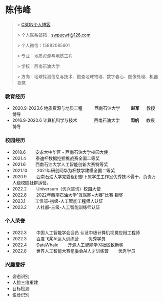 # 陈伟峰

> \> [CSDN个人博客](https://blog.csdn.net/weixin_42917352?spm=1000.2115.3001.5343)
>
> \> 个人联系邮箱：swpucwf@126.com
>
> \> 个人微信：15882085601
>
> \> 专业：地质资源与地质工程
>
> \> 学校：西南石油大学
> 
> \> 方向：地球探测信息与技术、勘查地球物理、数字岩心、图像处理、机器视觉
>
### 教育经历

- 2020.9-2023.6 地质资源与地质工程&nbsp;&nbsp;&nbsp;&nbsp;&nbsp;&nbsp;
  &nbsp;&nbsp;&nbsp;西南石油大学&nbsp;&nbsp;&nbsp;&nbsp;&nbsp;&nbsp;&nbsp;&nbsp;&nbsp;**赵军**
  &nbsp;&nbsp;&nbsp;&nbsp;&nbsp;教授博导
- 2016.9-2020.6 计算机科学与技术 &nbsp;&nbsp;&nbsp;&nbsp;&nbsp;&nbsp;
  &nbsp;&nbsp;&nbsp;&nbsp;&nbsp;&nbsp;西南石油大学&nbsp;&nbsp;&nbsp;&nbsp;&nbsp;&nbsp;&nbsp;&nbsp;&nbsp;**闵帆**
  &nbsp;&nbsp;&nbsp;&nbsp;&nbsp;教授博导

### 校园经历

- 2018.6 &nbsp;&nbsp;&nbsp;&nbsp;&nbsp;&nbsp; 安永大中华区 - 西南石油大学校园大使
- 2021.4 &nbsp;&nbsp;&nbsp;&nbsp;&nbsp;&nbsp; 泰迪杯数据挖掘挑战赛全国二等奖
- 2021.6 &nbsp;&nbsp;&nbsp;&nbsp;&nbsp;&nbsp; 西南石油大学人工智能创新大赛特等奖
- 2021.10 &nbsp;&nbsp;&nbsp;&nbsp;&nbsp;&nbsp; 2021年研创网华为杯数学建模全国二等奖
- 2020.9 &nbsp;&nbsp;&nbsp;&nbsp;&nbsp;&nbsp; 西南石油大学党委组织部下属学生工作室优秀技术骨干，负责万人级校园社群运营。
- 2022.2 &nbsp;&nbsp;&nbsp;&nbsp;&nbsp;&nbsp; Universum（优兴咨询）校园大使
- 2022.8 &nbsp;&nbsp;&nbsp;&nbsp;&nbsp;&nbsp; 2022年西南石油大学"互联网+大赛"比赛 银奖
- 2023.1 &nbsp;&nbsp;&nbsp;&nbsp;&nbsp;&nbsp; 工信部-初级-人工智能工程师人认证
- 2023.2 &nbsp;&nbsp;&nbsp;&nbsp;&nbsp;&nbsp; 人社部-三级-人工智能训练师认证

### 个人荣誉

- 2022.3 &nbsp;&nbsp;&nbsp;&nbsp;&nbsp;&nbsp; 中国人工智能学会会员 认证中级计算机视觉应用工程师
- 2022.3 &nbsp;&nbsp;&nbsp;&nbsp;&nbsp;&nbsp; 百度飞桨AI达人训练营 &nbsp;&nbsp;&nbsp;&nbsp;&nbsp;&nbsp; 优秀学员
- 2022.4 &nbsp;&nbsp;&nbsp;&nbsp;&nbsp;&nbsp; DataWhale &nbsp;&nbsp;&nbsp;&nbsp;&nbsp;&nbsp; 开源人工智能学习社区致新奖
- 2022.8 &nbsp;&nbsp;&nbsp;&nbsp;&nbsp;&nbsp; 世界人工智能大赛组委会AI人才训练营 &nbsp;&nbsp;&nbsp;&nbsp;&nbsp;&nbsp;
  优秀学员

### 兴趣爱好

- 姿态识别
- 人脸三维重建
- 目标检测
- 语音识别
